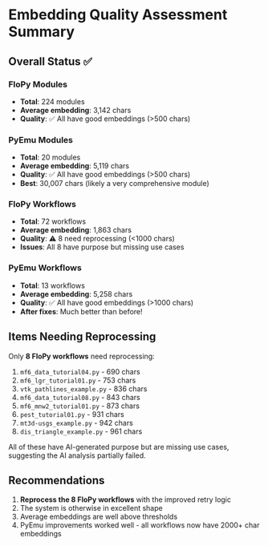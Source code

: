 # Embedding Quality Assessment Summary

## Overall Status ✅

### FloPy Modules
- **Total**: 224 modules
- **Average embedding**: 3,142 chars
- **Quality**: ✅ All have good embeddings (>500 chars)

### PyEmu Modules  
- **Total**: 20 modules
- **Average embedding**: 5,119 chars
- **Quality**: ✅ All have good embeddings (>500 chars)
- **Best**: 30,007 chars (likely a very comprehensive module)

### FloPy Workflows
- **Total**: 72 workflows
- **Average embedding**: 1,863 chars
- **Quality**: ⚠️ 8 need reprocessing (<1000 chars)
- **Issues**: All 8 have purpose but missing use cases

### PyEmu Workflows
- **Total**: 13 workflows
- **Average embedding**: 5,258 chars
- **Quality**: ✅ All have good embeddings (>1000 chars)
- **After fixes**: Much better than before!

## Items Needing Reprocessing

Only **8 FloPy workflows** need reprocessing:

1. `mf6_data_tutorial04.py` - 690 chars
2. `mf6_lgr_tutorial01.py` - 753 chars
3. `vtk_pathlines_example.py` - 836 chars
4. `mf6_data_tutorial08.py` - 843 chars
5. `mf6_mnw2_tutorial01.py` - 873 chars
6. `pest_tutorial01.py` - 931 chars
7. `mt3d-usgs_example.py` - 942 chars
8. `dis_triangle_example.py` - 961 chars

All of these have AI-generated purpose but are missing use cases, suggesting the AI analysis partially failed.

## Recommendations

1. **Reprocess the 8 FloPy workflows** with the improved retry logic
2. The system is otherwise in excellent shape
3. Average embeddings are well above thresholds
4. PyEmu improvements worked well - all workflows now have 2000+ char embeddings